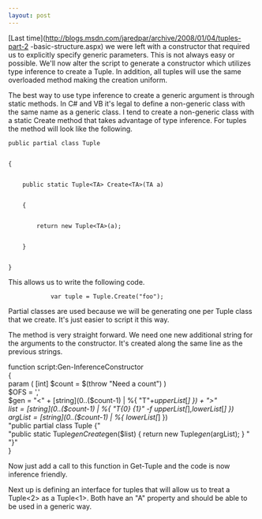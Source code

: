 ```yaml
---
layout: post
---
```

[Last time](http://blogs.msdn.com/jaredpar/archive/2008/01/04/tuples-part-2
-basic-structure.aspx) we were left with a constructor that required us to
explicitly specify generic parameters.  This is not always easy or possible.
We'll now alter the script to generate a constructor which utilizes type
inference to create a Tuple.  In addition, all tuples will use the same
overloaded method making the creation uniform.

The best way to use type inference to create a generic argument is through
static methods.  In C# and VB it's legal to define a non-generic class with
the same name as a generic class.  I tend to create a non-generic class with a
static Create method that takes advantage of type inference.  For tuples the
method will look like the following.

    
    
    public partial class Tuple


    {


        public static Tuple<TA> Create<TA>(TA a)


        { 


            return new Tuple<TA>(a); 


        }


    }

This allows us to write the following code.

    
    
                var tuple = Tuple.Create("foo");

Partial classes are used because we will be generating one per Tuple class
that we create.  It's just easier to script it this way.

The method is very straight forward.  We need one new additional string for
the arguments to the constructor.  It's created along the same line as the
previous strings.

function script:Gen-InferenceConstructor  
{  
    param ( [int] $count = $(throw "Need a count") )   
    $OFS = ','   
    $gen = "<" + [string](0..($count-1) | %{ "T"+$upperList[$_] }) + ">"       
    $list = [string](0..$($count-1) | %{ "T{0} {1}" -f $upperList[$_],$lowerList[$_] })   
    $argList = [string](0..$($count-1) | %{ $lowerList[$_] })   
    "public partial class Tuple {"   
    "public static Tuple$gen Create$gen($list) { return new Tuple$gen($argList); } "   
    "}"   
}

Now just add a call to this function in Get-Tuple and the code is now
inference friendly.

Next up is defining an interface for tuples that will allow us to treat a
Tuple<2> as a Tuple<1>.  Both have an "A" property and should be able to be
used in a generic way.

